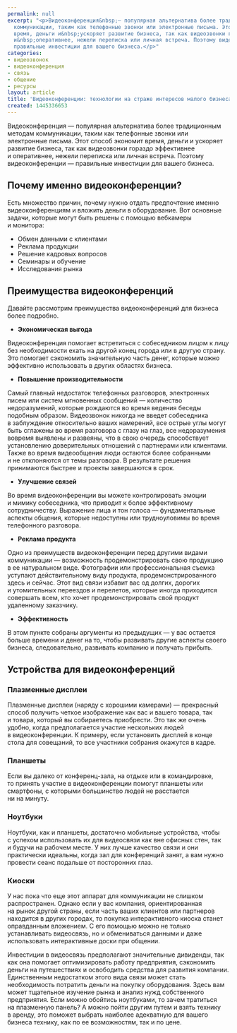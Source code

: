 ```yaml
---
permalink: null
excerpt: "<p>Видеоконференция&nbsp;— популярная альтернатива более традиционным методам
  коммуникации, таким как телефонные звонки или электронные письма. Этот способ экономит
  время, деньги и&nbsp;ускоряет развитие бизнеса, так как видеозвонки гораздо эффективнее
  и&nbsp;оперативнее, нежели переписка или личная встреча. Поэтому видеоконференции&nbsp;—
  правильные инвестиции для вашего бизнеса.</p>"
categories:
- видеозвонок
- видеоконференция
- связь
- общение
- ресурсы
layout: article
title: 'Видеоконференции: технологии на страже интересов малого бизнеса'
created: 1445336653
---
```

<p>Видеоконференция&nbsp;— популярная альтернатива более традиционным методам коммуникации, таким как телефонные звонки или электронные письма. Этот способ экономит время, деньги и&nbsp;ускоряет развитие бизнеса, так как видеозвонки гораздо эффективнее и&nbsp;оперативнее, нежели переписка или личная встреча. Поэтому видеоконференции&nbsp;— правильные инвестиции для вашего бизнеса.</p>
<h2>Почему именно видеоконференции?</h2>
<p>Есть множество причин, почему нужно отдать предпочтение именно видеоконференциям и&nbsp;вложить деньги в&nbsp;оборудование. Вот основные задачи, которые могут быть решены с&nbsp;помощью вебкамеры и&nbsp;монитора:</p>
<p>
	<ul>
		<li><span>Обмен данными с</span>&nbsp;<span>клиентами</span></li>
		<li><span>Реклама продукции</span></li>
		<li><span>Решение кадровых вопросов</span></li>
		<li><span>Семинары и</span>&nbsp;<span>обучение</span></li>
		<li><span>Исследования рынка</span></li>
	</ul>
</p>
<h2>Преимущества видеоконференций</h2>
<p>Давайте рассмотрим преимущества видеоконференций для бизнеса более подробно.</p>
<p>
	<ul>
		<li><span><strong>Экономическая выгода</strong></span></li>
	</ul>
</p>
<p>Видеоконференция помогает встретиться с&nbsp;собеседником лицом к&nbsp;лицу без необходимости ехать на&nbsp;другой конец города или в&nbsp;другую страну. Это помогает сэкономить значительную часть денег, которые можно эффективно использовать в&nbsp;других областях бизнеса.</p>
<p>
	<ul>
		<li><span><strong>Повышение производительности</strong></span></li>
	</ul>
</p>
<p>Самый главный недостаток телефонных разговоров, электронных писем или систем мгновенных сообщений&nbsp;— количество недоразумений, которые рождаются во&nbsp;время ведения беседы подобным образом. Видеозвонок никогда не&nbsp;введет собеседника в&nbsp;заблуждение относительно ваших намерений, все острые углы могут быть сглажены во&nbsp;время разговора с&nbsp;глазу на&nbsp;глаз, все недоразумения вовремя выявлены и&nbsp;развеяны, что в&nbsp;свою очередь способствует установлению доверительных отношений с&nbsp;партнерами или клиентами. Также во&nbsp;время видеообщения люди остаются более собранными и&nbsp;не&nbsp;отклоняются от&nbsp;темы разговора. В&nbsp;результате решения принимаются быстрее и&nbsp;проекты завершаются в&nbsp;срок.</p>
<p>
	<ul>
		<li><span><strong>Улучшение связей</strong></span></li>
	</ul>
</p>
<p>Во&nbsp;время видеоконференции вы&nbsp;можете контролировать эмоции и&nbsp;мимику собеседника, что приводит к&nbsp;более эффективному сотрудничеству. Выражение лица и&nbsp;тон голоса&nbsp;— фундаментальные аспекты общения, которые недоступны или трудноуловимы во&nbsp;время телефонного разговора.</p>
<p>
	<ul>
		<li><span><strong>Реклама продукта</strong></span></li>
	</ul>
</p>
<p>Одно из&nbsp;преимуществ видеоконференции перед другими видами коммуникации&nbsp;— возможность продемонстрировать свою продукцию в&nbsp;ее&nbsp;натуральном виде. Фотографии или профессиональная съемка уступают действительному виду продукта, продемонстрированного здесь и&nbsp;сейчас. Этот вид связи избавит вас од&nbsp;долгих, дорогих и&nbsp;утомительных переездов и&nbsp;перелетов, которые иногда приходится совершать всем, кто хочет продемонстрировать свой продукт удаленному заказчику.</p>
<p>
	<ul>
		<li><span><strong>Эффективность</strong></span></li>
	</ul>
</p>
<p>В&nbsp;этом пункте собраны аргументы из&nbsp;предыдущих&nbsp;— у&nbsp;вас остается больше времени и&nbsp;денег на&nbsp;то, чтобы развивать другие аспекты своего бизнеса, следовательно, развивать компанию и&nbsp;получать прибыть.</p>
<h2>Устройства для видеоконференций</h2>
<h3>Плазменные дисплеи</h3>
<p>Плазменные дисплеи (наряду с&nbsp;хорошими камерами)&nbsp;— прекрасный способ получить четкое изображение как вас и&nbsp;вашего товара, так и&nbsp;товара, который вы&nbsp;собираетесь приобрести. Это так&nbsp;же очень удобно, когда предполагается участие нескольких людей в&nbsp;видеоконференции. К&nbsp;примеру, если установить дисплей в&nbsp;конце стола для совещаний, то&nbsp;все участники собрания окажутся в&nbsp;кадре.</p>
<h3>Планшеты</h3>
<p>Если вы&nbsp;далеко от&nbsp;конференц-зала, на&nbsp;отдыхе или в&nbsp;командировке, то&nbsp;принять участие в&nbsp;видеоконференции помогут планшеты или смартфоны, с&nbsp;которыми большинство людей не&nbsp;расстается ни&nbsp;на&nbsp;минуту. </p>
<h3>Ноутбуки</h3>
<p>Ноутбуки, как и&nbsp;планшеты, достаточно мобильные устройства, чтобы с&nbsp;успехом использовать их&nbsp;для видеосвязи как вне офисных стен, так и&nbsp;будучи на&nbsp;рабочем месте. У&nbsp;них лучше качество связи и&nbsp;они практически идеальны, когда зал для конференций занят, а&nbsp;вам нужно провести сеанс подальше от&nbsp;посторонних глаз.</p>
<h3>Киоски</h3>
<p>У&nbsp;нас пока что еще этот аппарат для коммуникации не&nbsp;слишком распространен. Однако если у&nbsp;вас компания, ориентированная на&nbsp;рынок другой страны, если часть ваших клиентов или партнеров находится в&nbsp;других городах, то&nbsp;покупка интерактивного киоска станет оправданным вложением. С&nbsp;его помощью можно не&nbsp;только устанавливать видеосвязь, но&nbsp;и&nbsp;обмениваться данными и&nbsp;даже использовать интерактивные доски при общении.</p>
<p>Инвестиции в&nbsp;видеосвязь предполагают значительные дивиденды, так как она помогает оптимизировать работу предприятия, сэкономить деньги на&nbsp;путешествиях и&nbsp;освободить средства для развития компании. Единственным недостатком этого вида связи может стать необходимость потратить деньги на&nbsp;покупку оборудования. Здесь вам может тщательное изучение рынка и&nbsp;анализ нужд собственного предприятия. Если можно обойтись ноутбуками, то&nbsp;зачем тратиться на&nbsp;плазменную панель? А&nbsp;можно пойти другим путем и&nbsp;взять технику в&nbsp;аренду, это поможет выбрать наиболее адекватную для вашего бизнеса технику, как по&nbsp;ее&nbsp;возможностям, так и&nbsp;по&nbsp;цене.</p>
